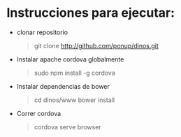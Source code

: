 # Instrucciones para ejecutar:

 + clonar repositorio 

	> git clone http://github.com/ponup/dinos.git 

 + Instalar apache cordova globalmente

	> sudo npm install -g cordova

 + Instalar dependencias de bower

	> cd dinos/www
	> bower install

 + Correr cordova

	> cordova serve browser



